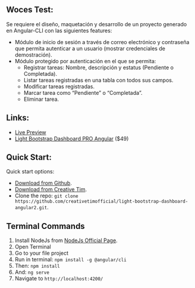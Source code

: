 ## Woces Test:

Se requiere el diseño, maquetación y desarrollo de un proyecto generado en Angular-CLI con las
siguientes features:
- Módulo de inicio de sesión a través de correo electrónico y contraseña que permita
autenticar a un usuario (mostrar credenciales de demostración).
- Módulo protegido por autenticación en el que se permita:
    + Registrar tareas: Nombre, descripción y estatus (Pendiente o Completada).
    + Listar tareas registradas en una tabla con todos sus campos.
    + Modificar tareas registradas.
    + Marcar tarea como “Pendiente” o “Completada”.
    + Eliminar tarea.

## Links:

+ [Live Preview](https://demos.creative-tim.com/light-bootstrap-dashboard-angular2/dashboard)
+ [Light Bootstrap Dashboard PRO Angular](https://www.creative-tim.com/product/light-bootstrap-dashboard-pro-angular2/?ref=lbd-angular-github) ($49)

## Quick Start:

Quick start options:

+ [Download from Github](https://github.com/creativetimofficial/light-bootstrap-dashboard-angular2/archive/master.zip).
+ [Download from Creative Tim](https://www.creative-tim.com/product/light-bootstrap-dashboard-angular2).
+ Clone the repo: `git clone https://github.com/creativetimofficial/light-bootstrap-dashboard-angular2.git`.

## Terminal Commands

1. Install NodeJs from [NodeJs Official Page](https://nodejs.org/en).
2. Open Terminal
3. Go to your file project
4. Run in terminal: ```npm install -g @angular/cli```
5. Then: ```npm install```
6. And: ```ng serve```
7. Navigate to `http://localhost:4200/`

